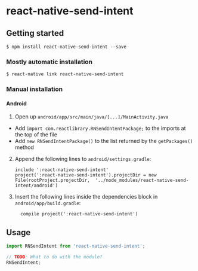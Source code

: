 
# react-native-send-intent

## Getting started

`$ npm install react-native-send-intent --save`

### Mostly automatic installation

`$ react-native link react-native-send-intent`

### Manual installation


#### Android

1. Open up `android/app/src/main/java/[...]/MainActivity.java`
  - Add `import com.reactlibrary.RNSendIntentPackage;` to the imports at the top of the file
  - Add `new RNSendIntentPackage()` to the list returned by the `getPackages()` method
2. Append the following lines to `android/settings.gradle`:
  	```
  	include ':react-native-send-intent'
  	project(':react-native-send-intent').projectDir = new File(rootProject.projectDir, 	'../node_modules/react-native-send-intent/android')
  	```
3. Insert the following lines inside the dependencies block in `android/app/build.gradle`:
  	```
      compile project(':react-native-send-intent')
  	```


## Usage
```javascript
import RNSendIntent from 'react-native-send-intent';

// TODO: What to do with the module?
RNSendIntent;
```
  